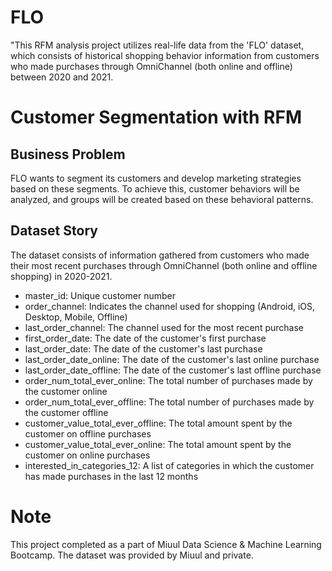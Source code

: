 # FLO
 "This RFM analysis project utilizes real-life data from the 'FLO' dataset, which consists of historical shopping behavior information from customers who made purchases through OmniChannel (both online and offline) between 2020 and 2021.

# Customer Segmentation with RFM 

## Business Problem
FLO wants to segment its customers and develop marketing strategies based on these segments. To achieve this, customer behaviors will be analyzed, and groups will be created based on these behavioral patterns.

## Dataset Story
The dataset consists of information gathered from customers who made their most recent purchases through OmniChannel (both online and offline shopping) in 2020-2021.

- master_id: Unique customer number
- order_channel: Indicates the channel used for shopping (Android, iOS, Desktop, Mobile, Offline)
- last_order_channel: The channel used for the most recent purchase
- first_order_date: The date of the customer's first purchase
- last_order_date: The date of the customer's last purchase
- last_order_date_online: The date of the customer's last online purchase
- last_order_date_offline: The date of the customer's last offline purchase
- order_num_total_ever_online: The total number of purchases made by the customer online
- order_num_total_ever_offline: The total number of purchases made by the customer offline
- customer_value_total_ever_offline: The total amount spent by the customer on offline purchases
- customer_value_total_ever_online: The total amount spent by the customer on online purchases
- interested_in_categories_12: A list of categories in which the customer has made purchases in the last 12 months

# Note 
This project completed as a part of Miuul Data Science & Machine Learning Bootcamp. The dataset was provided by Miuul and private.


